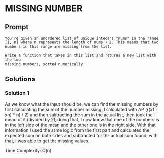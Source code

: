# MISSING NUMBER

  ## Prompt

    You're given an unordered list of unique integers "nums" in the range [1, n] where n represents the length of nums + 2. This means that two numbers in this range are missing from the list.

    Write a function that takes in this list and returns a new list with the two
    missing numbers, sorted numerically.
  
  

  ## Solutions
  ### Solution 1
  As we know what the input should be, we can find the missing numbers by first calculating the sum of the number missing, I calculated with AP (((x1 + xn) * n) / 2) and then subtracting the sum in the actual list, then took the mean of it (divided by 2), doing that, I now know that one of the numbers is in the left side of the mean and the other one is in the right side. With that information I used the same logic from the first part and calculated the expected sum on both sides and subtracted for the actual sum found, with that, i was able to get the missing values.

  Time Complexity: O(n)